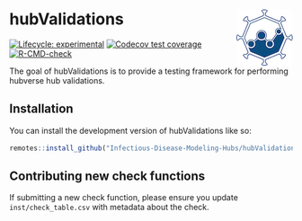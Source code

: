 
<!-- README.md is generated from README.Rmd. Please edit that file -->

# hubValidations <img src="man/figures/logo.png" align="right" />

<!-- badges: start -->

[![Lifecycle:
experimental](https://img.shields.io/badge/lifecycle-experimental-orange.svg)](https://lifecycle.r-lib.org/articles/stages.html#experimental)
[![Codecov test
coverage](https://codecov.io/gh/Infectious-Disease-Modeling-Hubs/hubValidations/branch/main/graph/badge.svg)](https://app.codecov.io/gh/Infectious-Disease-Modeling-Hubs/hubValidations?branch=main)
[![R-CMD-check](https://github.com/Infectious-Disease-Modeling-Hubs/hubValidations/actions/workflows/R-CMD-check.yaml/badge.svg)](https://github.com/Infectious-Disease-Modeling-Hubs/hubValidations/actions/workflows/R-CMD-check.yaml)
<!-- badges: end -->

The goal of hubValidations is to provide a testing framework for
performing hubverse hub validations.

## Installation

You can install the development version of hubValidations like so:

``` r
remotes::install_github("Infectious-Disease-Modeling-Hubs/hubValidations")
```

## Contributing new check functions

If submitting a new check function, please ensure you update
`inst/check_table.csv` with metadata about the check.
